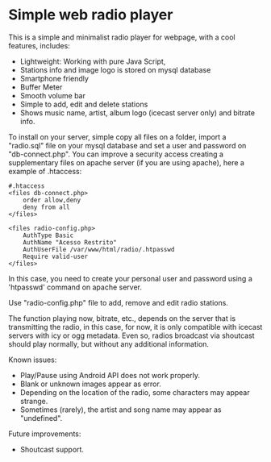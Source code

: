 # Simple web radio player

This is a simple and minimalist radio player for webpage, with a cool features, includes:
* Lightweight: Working with pure Java Script,
* Stations info and image logo is stored on mysql database
* Smartphone friendly
* Buffer Meter
* Smooth volume bar
* Simple to add, edit and delete stations
* Shows music name, artist, album logo (icecast server only) and bitrate info.

To install on your server, simple copy all files on a folder, import a "radio.sql" file on your mysql database and set a user and password on "db-connect.php". You can improve a security access creating a supplementary files on apache server (if you are using apache), here a example of .htaccess:

```
#.htaccess
<files db-connect.php>
    order allow,deny
    deny from all
</files>

<files radio-config.php>
    AuthType Basic
    AuthName "Acesso Restrito"
    AuthUserFile /var/www/html/radio/.htpasswd
    Require valid-user
</files>
```
In this case, you need to create your personal user and password using a 'htpasswd' command on apache server.

Use "radio-config.php" file to add, remove and edit radio stations.

The function playing now, bitrate, etc., depends on the server that is transmitting the radio, in this case, for now, it is only compatible with icecast servers with icy or ogg metadata. Even so, radios broadcast via shoutcast should play normally, but without any additional information.

Known issues:
* Play/Pause using Android API does not work properly.
* Blank or unknown images appear as error.
* Depending on the location of the radio, some characters may appear strange.
* Sometimes (rarely), the artist and song name may appear as "undefined".

Future improvements:
* Shoutcast support.
